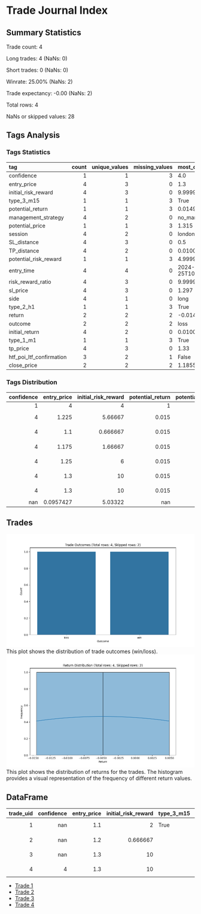 # Trade Journal Index
## Summary Statistics
Trade count: 4

Long trades: 4 (NaNs: 0)

Short trades: 0 (NaNs: 0)

Winrate: 25.00% (NaNs: 2)

Trade expectancy: -0.00 (NaNs: 2)

Total rows: 4

NaNs or skipped values: 28
## Tags Analysis
### Tags Statistics
| tag                      |   count |   unique_values |   missing_values | most_common                   |   most_common_freq |
|:-------------------------|--------:|----------------:|-----------------:|:------------------------------|-------------------:|
| confidence               |       1 |               1 |                3 | 4.0                           |           1        |
| entry_price              |       4 |               3 |                0 | 1.3                           |           0.25     |
| initial_risk_reward      |       4 |               3 |                0 | 9.99999999999963              |           0.25     |
| type_3_m15               |       1 |               1 |                3 | True                          |           1        |
| potential_return         |       1 |               1 |                3 | 0.014999999999999902          |           1        |
| management_strategy      |       4 |               2 |                0 | no_management                 |           0.25     |
| potential_price          |       1 |               1 |                3 | 1.315                         |           1        |
| session                  |       4 |               2 |                0 | london                        |           0.5      |
| SL_distance              |       4 |               3 |                0 | 0.5                           |           0.25     |
| TP_distance              |       4 |               2 |                0 | 0.010000000000000009          |           0.5      |
| potential_risk_reward    |       1 |               1 |                3 | 4.999999999999778             |           1        |
| entry_time               |       4 |               4 |                0 | 2024-12-25T10:00:00.000000000 |           1        |
| risk_reward_ratio        |       4 |               3 |                0 | 9.99999999999963              |           0.25     |
| sl_price                 |       4 |               3 |                0 | 1.297                         |           0.25     |
| side                     |       4 |               1 |                0 | long                          |           0.25     |
| type_2_h1                |       1 |               1 |                3 | True                          |           1        |
| return                   |       2 |               2 |                2 | -0.014499999999999957         |           1        |
| outcome                  |       2 |               2 |                2 | loss                          |           1        |
| initial_return           |       4 |               2 |                0 | 0.010000000000000009          |           0.5      |
| type_1_m1                |       1 |               1 |                3 | True                          |           1        |
| tp_price                 |       4 |               3 |                0 | 1.33                          |           0.25     |
| htf_poi_ltf_confirmation |       3 |               2 |                1 | False                         |           0.333333 |
| close_price              |       2 |               2 |                2 | 1.1855                        |           1        |
### Tags Distribution
|   confidence |   entry_price |   initial_risk_reward |   potential_return |   potential_price |   SL_distance |   TP_distance |   potential_risk_reward | entry_time                    |   risk_reward_ratio |   sl_price |     return |   initial_return |   tp_price |   close_price |
|-------------:|--------------:|----------------------:|-------------------:|------------------:|--------------:|--------------:|------------------------:|:------------------------------|--------------------:|-----------:|-----------:|-----------------:|-----------:|--------------:|
|            1 |     4         |              4        |              1     |             1     |      4        |      4        |                       1 | 4                             |            4        |  4         |  2         |         4        |   4        |     2         |
|            4 |     1.225     |              5.66667  |              0.015 |             1.315 |      0.255    |      0.02     |                       5 | 2024-12-27 16:51:43.786096640 |            5.66667  |  1.2185    | -0.00475   |         0.02     |   1.245    |     1.24525   |
|            4 |     1.1       |              0.666667 |              0.015 |             1.315 |      0.005    |      0.01     |                       5 | 2024-12-25 10:00:00           |            0.666667 |  1.095     | -0.0145    |         0.01     |   1.11     |     1.1855    |
|            4 |     1.175     |              1.66667  |              0.015 |             1.315 |      0.0125   |      0.01     |                       5 | 2024-12-26 22:00:00.750000128 |            1.66667  |  1.1625    | -0.009625  |         0.01     |   1.185    |     1.21537   |
|            4 |     1.25      |              6        |              0.015 |             1.315 |      0.2575   |      0.02     |                       5 | 2024-12-28 04:51:44.036090368 |            6        |  1.241     | -0.00475   |         0.02     |   1.27     |     1.24525   |
|            4 |     1.3       |             10        |              0.015 |             1.315 |      0.5      |      0.03     |                       5 | 2024-12-28 23:43:27.072186880 |           10        |  1.297     |  0.000125  |         0.03     |   1.33     |     1.27513   |
|            4 |     1.3       |             10        |              0.015 |             1.315 |      0.5      |      0.03     |                       5 | 2024-12-28 23:43:27.072205    |           10        |  1.297     |  0.005     |         0.03     |   1.33     |     1.305     |
|          nan |     0.0957427 |              5.03322  |            nan     |           nan     |      0.282931 |      0.011547 |                     nan | nan                           |            5.03322  |  0.0978076 |  0.0137886 |         0.011547 |   0.106301 |     0.0844993 |
## Trades
![Trade Outcomes](trade_outcomes.png)
This plot shows the distribution of trade outcomes (win/loss).
![Return Distribution](return_distribution.png)
This plot shows the distribution of returns for the trades. The histogram provides a visual representation of the frequency of different return values.
## DataFrame
|   trade_uid |   confidence |   entry_price |   initial_risk_reward | type_3_m15   |   potential_return | management_strategy   |   potential_price | session   |   SL_distance |   TP_distance |   potential_risk_reward | entry_time                 |   risk_reward_ratio |   sl_price | side   | type_2_h1   |   return | outcome   |   initial_return | type_1_m1   |   tp_price | htf_poi_ltf_confirmation   |   close_price |
|------------:|-------------:|--------------:|----------------------:|:-------------|-------------------:|:----------------------|------------------:|:----------|--------------:|--------------:|------------------------:|:---------------------------|--------------------:|-----------:|:-------|:------------|---------:|:----------|-----------------:|:------------|-----------:|:---------------------------|--------------:|
|           1 |          nan |           1.1 |              2        | True         |            nan     | no_management         |           nan     | tokyo     |         0.005 |          0.01 |                     nan | 2024-12-28 23:43:27.072181 |            2        |      1.095 | long   |             | nan      |           |             0.01 | True        |       1.11 |                            |      nan      |
|           2 |          nan |           1.2 |              0.666667 |              |            nan     | no_management         |           nan     | tokyo     |         0.015 |          0.01 |                     nan | 2024-12-28 23:43:27.072205 |            0.666667 |      1.185 | long   | True        |  -0.0145 | loss      |             0.01 |             |       1.21 | True                       |        1.1855 |
|           3 |          nan |           1.3 |             10        |              |            nan     | no_management         |           nan     | london    |         0.5   |          0.03 |                     nan | 2024-12-27 10:00:01        |           10        |      1.297 | long   |             | nan      |           |             0.03 |             |       1.33 | False                      |      nan      |
|           4 |            4 |           1.3 |             10        |              |              0.015 | strategy_2            |             1.315 | london    |         0.5   |          0.03 |                       5 | 2024-12-25 10:00:00        |           10        |      1.297 | long   |             |   0.005  | win       |             0.03 |             |       1.33 | False                      |        1.305  |
- [Trade 1](trade_1.md)
- [Trade 2](trade_2.md)
- [Trade 3](trade_3.md)
- [Trade 4](trade_4.md)